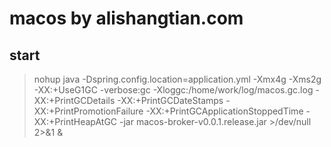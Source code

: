 # macos by alishangtian.com

## start
> nohup java -Dspring.config.location=application.yml -Xmx4g -Xms2g -XX:+UseG1GC -verbose:gc -Xloggc:/home/work/log/macos.gc.log -XX:+PrintGCDetails -XX:+PrintGCDateStamps -XX:+PrintPromotionFailure -XX:+PrintGCApplicationStoppedTime -XX:+PrintHeapAtGC -jar macos-broker-v0.0.1.release.jar >/dev/null 2>&1 &
